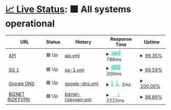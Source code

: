 # [📈 Live Status](https://demo.upptime.js.org): <!--live status--> **🟩 All systems operational**

<!--start: status pages-->
<!-- This summary is generated by Upptime (https://github.com/upptime/upptime) -->
<!-- Do not edit this manually, your changes will be overwritten -->
<!-- prettier-ignore -->
| URL | Status | History | Response Time | Uptime |
| --- | ------ | ------- | ------------- | ------ |
| <img alt="" src="https://icons.duckduckgo.com/ip3/uhmyp.ftclouds.asia.ico" height="13"> [API](https://uhmyp.ftclouds.asia) | 🟩 Up | [api.yml](https://github.com/AutoFTbot/Server-FT/commits/HEAD/history/api.yml) | <details><summary><img alt="Response time graph" src="./graphs/api/response-time-week.png" height="20"> 788ms</summary><br><a href="https://Serverft.my.id/history/api"><img alt="Response time 783" src="https://img.shields.io/endpoint?url=https%3A%2F%2Fraw.githubusercontent.com%2FAutoFTbot%2FServer-FT%2FHEAD%2Fapi%2Fapi%2Fresponse-time.json"></a><br><a href="https://Serverft.my.id/history/api"><img alt="24-hour response time 667" src="https://img.shields.io/endpoint?url=https%3A%2F%2Fraw.githubusercontent.com%2FAutoFTbot%2FServer-FT%2FHEAD%2Fapi%2Fapi%2Fresponse-time-day.json"></a><br><a href="https://Serverft.my.id/history/api"><img alt="7-day response time 788" src="https://img.shields.io/endpoint?url=https%3A%2F%2Fraw.githubusercontent.com%2FAutoFTbot%2FServer-FT%2FHEAD%2Fapi%2Fapi%2Fresponse-time-week.json"></a><br><a href="https://Serverft.my.id/history/api"><img alt="30-day response time 783" src="https://img.shields.io/endpoint?url=https%3A%2F%2Fraw.githubusercontent.com%2FAutoFTbot%2FServer-FT%2FHEAD%2Fapi%2Fapi%2Fresponse-time-month.json"></a><br><a href="https://Serverft.my.id/history/api"><img alt="1-year response time 783" src="https://img.shields.io/endpoint?url=https%3A%2F%2Fraw.githubusercontent.com%2FAutoFTbot%2FServer-FT%2FHEAD%2Fapi%2Fapi%2Fresponse-time-year.json"></a></details> | <details><summary><a href="https://Serverft.my.id/history/api">99.35%</a></summary><a href="https://Serverft.my.id/history/api"><img alt="All-time uptime 99.43%" src="https://img.shields.io/endpoint?url=https%3A%2F%2Fraw.githubusercontent.com%2FAutoFTbot%2FServer-FT%2FHEAD%2Fapi%2Fapi%2Fuptime.json"></a><br><a href="https://Serverft.my.id/history/api"><img alt="24-hour uptime 100.00%" src="https://img.shields.io/endpoint?url=https%3A%2F%2Fraw.githubusercontent.com%2FAutoFTbot%2FServer-FT%2FHEAD%2Fapi%2Fapi%2Fuptime-day.json"></a><br><a href="https://Serverft.my.id/history/api"><img alt="7-day uptime 99.35%" src="https://img.shields.io/endpoint?url=https%3A%2F%2Fraw.githubusercontent.com%2FAutoFTbot%2FServer-FT%2FHEAD%2Fapi%2Fapi%2Fuptime-week.json"></a><br><a href="https://Serverft.my.id/history/api"><img alt="30-day uptime 99.43%" src="https://img.shields.io/endpoint?url=https%3A%2F%2Fraw.githubusercontent.com%2FAutoFTbot%2FServer-FT%2FHEAD%2Fapi%2Fapi%2Fuptime-month.json"></a><br><a href="https://Serverft.my.id/history/api"><img alt="1-year uptime 99.43%" src="https://img.shields.io/endpoint?url=https%3A%2F%2Fraw.githubusercontent.com%2FAutoFTbot%2FServer-FT%2FHEAD%2Fapi%2Fapi%2Fuptime-year.json"></a></details>
| <img alt="" src="https://icons.duckduckgo.com/ip3/uhmyp.ftclouds.asia.ico" height="13"> [SG 1](https://uhmyp.ftclouds.asia) | 🟩 Up | [sg-1.yml](https://github.com/AutoFTbot/Server-FT/commits/HEAD/history/sg-1.yml) | <details><summary><img alt="Response time graph" src="./graphs/sg-1/response-time-week.png" height="20"> 200ms</summary><br><a href="https://Serverft.my.id/history/sg-1"><img alt="Response time 253" src="https://img.shields.io/endpoint?url=https%3A%2F%2Fraw.githubusercontent.com%2FAutoFTbot%2FServer-FT%2FHEAD%2Fapi%2Fsg-1%2Fresponse-time.json"></a><br><a href="https://Serverft.my.id/history/sg-1"><img alt="24-hour response time 171" src="https://img.shields.io/endpoint?url=https%3A%2F%2Fraw.githubusercontent.com%2FAutoFTbot%2FServer-FT%2FHEAD%2Fapi%2Fsg-1%2Fresponse-time-day.json"></a><br><a href="https://Serverft.my.id/history/sg-1"><img alt="7-day response time 200" src="https://img.shields.io/endpoint?url=https%3A%2F%2Fraw.githubusercontent.com%2FAutoFTbot%2FServer-FT%2FHEAD%2Fapi%2Fsg-1%2Fresponse-time-week.json"></a><br><a href="https://Serverft.my.id/history/sg-1"><img alt="30-day response time 253" src="https://img.shields.io/endpoint?url=https%3A%2F%2Fraw.githubusercontent.com%2FAutoFTbot%2FServer-FT%2FHEAD%2Fapi%2Fsg-1%2Fresponse-time-month.json"></a><br><a href="https://Serverft.my.id/history/sg-1"><img alt="1-year response time 253" src="https://img.shields.io/endpoint?url=https%3A%2F%2Fraw.githubusercontent.com%2FAutoFTbot%2FServer-FT%2FHEAD%2Fapi%2Fsg-1%2Fresponse-time-year.json"></a></details> | <details><summary><a href="https://Serverft.my.id/history/sg-1">99.59%</a></summary><a href="https://Serverft.my.id/history/sg-1"><img alt="All-time uptime 99.64%" src="https://img.shields.io/endpoint?url=https%3A%2F%2Fraw.githubusercontent.com%2FAutoFTbot%2FServer-FT%2FHEAD%2Fapi%2Fsg-1%2Fuptime.json"></a><br><a href="https://Serverft.my.id/history/sg-1"><img alt="24-hour uptime 100.00%" src="https://img.shields.io/endpoint?url=https%3A%2F%2Fraw.githubusercontent.com%2FAutoFTbot%2FServer-FT%2FHEAD%2Fapi%2Fsg-1%2Fuptime-day.json"></a><br><a href="https://Serverft.my.id/history/sg-1"><img alt="7-day uptime 99.59%" src="https://img.shields.io/endpoint?url=https%3A%2F%2Fraw.githubusercontent.com%2FAutoFTbot%2FServer-FT%2FHEAD%2Fapi%2Fsg-1%2Fuptime-week.json"></a><br><a href="https://Serverft.my.id/history/sg-1"><img alt="30-day uptime 99.64%" src="https://img.shields.io/endpoint?url=https%3A%2F%2Fraw.githubusercontent.com%2FAutoFTbot%2FServer-FT%2FHEAD%2Fapi%2Fsg-1%2Fuptime-month.json"></a><br><a href="https://Serverft.my.id/history/sg-1"><img alt="1-year uptime 99.64%" src="https://img.shields.io/endpoint?url=https%3A%2F%2Fraw.githubusercontent.com%2FAutoFTbot%2FServer-FT%2FHEAD%2Fapi%2Fsg-1%2Fuptime-year.json"></a></details>
| <img alt="" src="https://icons.duckduckgo.com/ip3/null.ico" height="13"> [Google DNS](dns.google) | 🟩 Up | [google-dns.yml](https://github.com/AutoFTbot/Server-FT/commits/HEAD/history/google-dns.yml) | <details><summary><img alt="Response time graph" src="./graphs/google-dns/response-time-week.png" height="20"> 2ms</summary><br><a href="https://Serverft.my.id/history/google-dns"><img alt="Response time 3" src="https://img.shields.io/endpoint?url=https%3A%2F%2Fraw.githubusercontent.com%2FAutoFTbot%2FServer-FT%2FHEAD%2Fapi%2Fgoogle-dns%2Fresponse-time.json"></a><br><a href="https://Serverft.my.id/history/google-dns"><img alt="24-hour response time 2" src="https://img.shields.io/endpoint?url=https%3A%2F%2Fraw.githubusercontent.com%2FAutoFTbot%2FServer-FT%2FHEAD%2Fapi%2Fgoogle-dns%2Fresponse-time-day.json"></a><br><a href="https://Serverft.my.id/history/google-dns"><img alt="7-day response time 2" src="https://img.shields.io/endpoint?url=https%3A%2F%2Fraw.githubusercontent.com%2FAutoFTbot%2FServer-FT%2FHEAD%2Fapi%2Fgoogle-dns%2Fresponse-time-week.json"></a><br><a href="https://Serverft.my.id/history/google-dns"><img alt="30-day response time 3" src="https://img.shields.io/endpoint?url=https%3A%2F%2Fraw.githubusercontent.com%2FAutoFTbot%2FServer-FT%2FHEAD%2Fapi%2Fgoogle-dns%2Fresponse-time-month.json"></a><br><a href="https://Serverft.my.id/history/google-dns"><img alt="1-year response time 3" src="https://img.shields.io/endpoint?url=https%3A%2F%2Fraw.githubusercontent.com%2FAutoFTbot%2FServer-FT%2FHEAD%2Fapi%2Fgoogle-dns%2Fresponse-time-year.json"></a></details> | <details><summary><a href="https://Serverft.my.id/history/google-dns">100.00%</a></summary><a href="https://Serverft.my.id/history/google-dns"><img alt="All-time uptime 100.00%" src="https://img.shields.io/endpoint?url=https%3A%2F%2Fraw.githubusercontent.com%2FAutoFTbot%2FServer-FT%2FHEAD%2Fapi%2Fgoogle-dns%2Fuptime.json"></a><br><a href="https://Serverft.my.id/history/google-dns"><img alt="24-hour uptime 100.00%" src="https://img.shields.io/endpoint?url=https%3A%2F%2Fraw.githubusercontent.com%2FAutoFTbot%2FServer-FT%2FHEAD%2Fapi%2Fgoogle-dns%2Fuptime-day.json"></a><br><a href="https://Serverft.my.id/history/google-dns"><img alt="7-day uptime 100.00%" src="https://img.shields.io/endpoint?url=https%3A%2F%2Fraw.githubusercontent.com%2FAutoFTbot%2FServer-FT%2FHEAD%2Fapi%2Fgoogle-dns%2Fuptime-week.json"></a><br><a href="https://Serverft.my.id/history/google-dns"><img alt="30-day uptime 100.00%" src="https://img.shields.io/endpoint?url=https%3A%2F%2Fraw.githubusercontent.com%2FAutoFTbot%2FServer-FT%2FHEAD%2Fapi%2Fgoogle-dns%2Fuptime-month.json"></a><br><a href="https://Serverft.my.id/history/google-dns"><img alt="1-year uptime 100.00%" src="https://img.shields.io/endpoint?url=https%3A%2F%2Fraw.githubusercontent.com%2FAutoFTbot%2FServer-FT%2FHEAD%2Fapi%2Fgoogle-dns%2Fuptime-year.json"></a></details>
| <img alt="" src="https://icons.duckduckgo.com/ip3/f8su5v.x-project-vpn.com.ico" height="13"> [BIZNET RIZKYVPN](https://f8su5v.x-project-vpn.com) | 🟩 Up | [biznet-rizkyvpn.yml](https://github.com/AutoFTbot/Server-FT/commits/HEAD/history/biznet-rizkyvpn.yml) | <details><summary><img alt="Response time graph" src="./graphs/biznet-rizkyvpn/response-time-week.png" height="20"> 2222ms</summary><br><a href="https://Serverft.my.id/history/biznet-rizkyvpn"><img alt="Response time 2029" src="https://img.shields.io/endpoint?url=https%3A%2F%2Fraw.githubusercontent.com%2FAutoFTbot%2FServer-FT%2FHEAD%2Fapi%2Fbiznet-rizkyvpn%2Fresponse-time.json"></a><br><a href="https://Serverft.my.id/history/biznet-rizkyvpn"><img alt="24-hour response time 2574" src="https://img.shields.io/endpoint?url=https%3A%2F%2Fraw.githubusercontent.com%2FAutoFTbot%2FServer-FT%2FHEAD%2Fapi%2Fbiznet-rizkyvpn%2Fresponse-time-day.json"></a><br><a href="https://Serverft.my.id/history/biznet-rizkyvpn"><img alt="7-day response time 2222" src="https://img.shields.io/endpoint?url=https%3A%2F%2Fraw.githubusercontent.com%2FAutoFTbot%2FServer-FT%2FHEAD%2Fapi%2Fbiznet-rizkyvpn%2Fresponse-time-week.json"></a><br><a href="https://Serverft.my.id/history/biznet-rizkyvpn"><img alt="30-day response time 2029" src="https://img.shields.io/endpoint?url=https%3A%2F%2Fraw.githubusercontent.com%2FAutoFTbot%2FServer-FT%2FHEAD%2Fapi%2Fbiznet-rizkyvpn%2Fresponse-time-month.json"></a><br><a href="https://Serverft.my.id/history/biznet-rizkyvpn"><img alt="1-year response time 2029" src="https://img.shields.io/endpoint?url=https%3A%2F%2Fraw.githubusercontent.com%2FAutoFTbot%2FServer-FT%2FHEAD%2Fapi%2Fbiznet-rizkyvpn%2Fresponse-time-year.json"></a></details> | <details><summary><a href="https://Serverft.my.id/history/biznet-rizkyvpn">98.69%</a></summary><a href="https://Serverft.my.id/history/biznet-rizkyvpn"><img alt="All-time uptime 98.80%" src="https://img.shields.io/endpoint?url=https%3A%2F%2Fraw.githubusercontent.com%2FAutoFTbot%2FServer-FT%2FHEAD%2Fapi%2Fbiznet-rizkyvpn%2Fuptime.json"></a><br><a href="https://Serverft.my.id/history/biznet-rizkyvpn"><img alt="24-hour uptime 90.84%" src="https://img.shields.io/endpoint?url=https%3A%2F%2Fraw.githubusercontent.com%2FAutoFTbot%2FServer-FT%2FHEAD%2Fapi%2Fbiznet-rizkyvpn%2Fuptime-day.json"></a><br><a href="https://Serverft.my.id/history/biznet-rizkyvpn"><img alt="7-day uptime 98.69%" src="https://img.shields.io/endpoint?url=https%3A%2F%2Fraw.githubusercontent.com%2FAutoFTbot%2FServer-FT%2FHEAD%2Fapi%2Fbiznet-rizkyvpn%2Fuptime-week.json"></a><br><a href="https://Serverft.my.id/history/biznet-rizkyvpn"><img alt="30-day uptime 98.80%" src="https://img.shields.io/endpoint?url=https%3A%2F%2Fraw.githubusercontent.com%2FAutoFTbot%2FServer-FT%2FHEAD%2Fapi%2Fbiznet-rizkyvpn%2Fuptime-month.json"></a><br><a href="https://Serverft.my.id/history/biznet-rizkyvpn"><img alt="1-year uptime 98.80%" src="https://img.shields.io/endpoint?url=https%3A%2F%2Fraw.githubusercontent.com%2FAutoFTbot%2FServer-FT%2FHEAD%2Fapi%2Fbiznet-rizkyvpn%2Fuptime-year.json"></a></details>

<!--end: status pages-->

